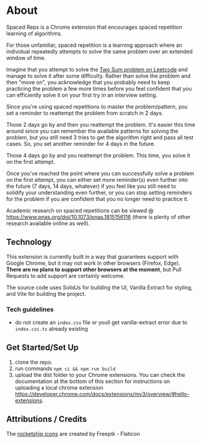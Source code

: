 # About

Spaced Reps is a Chrome extension that encourages spaced repetition learning of algorithms.

For those unfamiliar, spaced repetition is a learning approach where an individual repeatedly attempts to solve the same problem over an extended window of time.

Imagine that you attempt to solve the [Two Sum problem on Leetcode](https://leetcode.com/problems/two-sum/) and manage to solve it after some difficulty.
Rather than solve the problem and then "move on", you acknowledge that you probably need to keep practicing the problem a few more times before you feel confident that you can efficiently solve it on your first try in an interview setting.

Since you're using spaced repetitions to master the problem/pattern, you set a reminder to reattempt the problem from scratch in 2 days.

Those 2 days go by and then you reattempt the problem. It's easier this time around since you can remember the available patterns for solving the problem, but you still need 3 tries to get the algorithm right and pass all test cases.
So, you set another reminder for 4 days in the future.

Those 4 days go by and you reattempt the problem. This time, you solve it on the first attempt.

Once you've reached the point where you can successfully solve a problem on the first attempt, you can either set more reminder(s) even further into the future (7 days, 14 days, whatever) if you feel like you still need to solidify your understanding even further, or you can stop setting reminders for the problem if you are confident that you no longer need to practice it.

Academic research on spaced repetitions can be viewed @ https://www.pnas.org/doi/10.1073/pnas.1815156116 (there is plenty of other research available online as well).

## Technology

This extension is currently built in a way that guarantees support with Google Chrome, but it may not work in other browsers (Firefox, Edge). **There are no plans to support other browsers at the moment**, but Pull Requests to add support are certainly welcome.

The source code uses SolidJs for building the UI, Vanilla Extract for styling, and Vite for building the project.

### Tech guidelines

- do not create an `index.css` file or youll get vanilla-extract error due to `index.css.ts` already existing

## Get Started/Set Up

1. clone the repo.
2. run commands `npm ci && npm run build `
3. upload the dist folder to your Chrome extensions. You can check the documentation at the bottom of this section for instructions on uploading a local chrome extension https://developer.chrome.com/docs/extensions/mv3/overview/#hello-extensions.

## Attributions / Credits

The [rocketship icons](https://www.flaticon.com/free-icons/rocket) are created by Freepik - Flaticon
